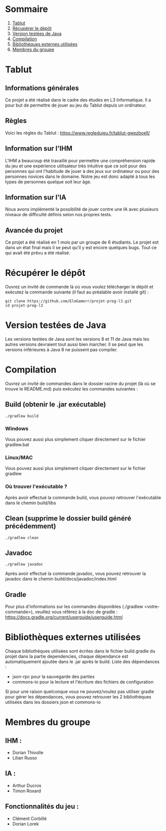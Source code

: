 # Sommaire
1. [Tablut](#Tablut)
2. [Récupérer le dépôt](#Récupérer-le-dépôt)
3. [Version testées de Java](#Version-testées-de-Java)
4. [Compilation](#Compilation)
5. [Bibliothèques externes utilisées](#Bibliothèques-externes-utilisées)
6. [Membres du groupe](#Membres-du-groupe)

# Tablut
## Informations générales
Ce projet a été réalisé dans le cadre des études en L3 Informatique. Il a pour but de permettre de jouer au jeu du Tablut depuis un ordinateur. 
## Règles
Voici les règles du Tablut : https://www.regledujeu.fr/tablut-gwezboell/
## Information sur l'IHM
L'IHM a beaucoup été travaillé pour permettre une compréhension rapide du jeu et une expérience utilisateur très intuitive que ce soit pour des personnes qui ont l'habitude de jouer à des jeux sur ordinateur ou pour des personnes novices dans le domaine. Notre jeu est donc adapté à tous les types de personnes quelque soit leur âge.
## Information sur l'IA
Nous avons implémenté la possibilité de jouer contre une IA avec plusieurs niveaux de difficulté définis selon nos propres tests.
## Avancée du projet
Ce projet a été réalisé en 1 mois par un groupe de 6 étudiants. Le projet est dans un état final mais il se peut qu'il y est encore quelques bugs. Tout ce qui avait été prévu a été réalisé.

# Récupérer le dépôt
Ouvrez un invité de commande là où vous voulez télécharger le dépôt et exécutez la commande suivante (il faut au préalable avoir installé git) :
```
git clone https://github.com/EloGamerr/projet-prog-l3.git
cd projet-prog-l3
```

# Version testées de Java
Les versions testées de Java sont les versions 8 et 11 de Java mais les autres versions devraient tout aussi bien marcher. Il se peut que les versions inférieures à Java 8 ne puissent pas compiler.

# Compilation
Ouvrez un invité de commandes dans le dossier racine du projet (là où se trouve le README.md) puis exécutez les commandes suivantes :
## Build (obtenir le .jar exécutable)
```
./gradlew build
```

### Windows
Vous pouvez aussi plus simplement cliquer directement sur le fichier gradlew.bat

### Linux/MAC
Vous pouvez aussi plus simplement cliquer directement sur le fichier gradlew

### Où trouver l'exécutable ?
Après avoir effectué la commande build, vous pouvez retrouver l'exécutable dans le chemin build/libs

## Clean (supprime le dossier build généré précédemment)
```
./gradlew clean
```

## Javadoc
```
./gradlew javadoc
```
Après avoir effectué la commande javadoc, vous pouvez retrouver la javadoc dans le chemin build/docs/javadoc/index.html

## Gradle
Pour plus d'informations sur les commandes disponibles (./gradlew \<votre-commande\>), veuillez vous référez à la doc de gradle : https://docs.gradle.org/current/userguide/userguide.html

# Bibliothèques externes utilisées
Chaque bibliothèques utilisées sont écrites dans le fichier build.gradle du projet dans la partie dependencies, chaque dépendance est automatiquement ajoutée dans le .jar après le build. Liste des dépendances :
* json-rpc pour la sauvegarde des parties
* commons-io pour la lecture et l'écriture des fichiers de configuration

Si pour une raison quelconque vous ne pouvez/voulez pas utiliser gradle pour gérer les dépendances, vous pouvez retrouver les 2 bibliothèques utilisées dans les dossiers json et commons-io

# Membres du groupe
## IHM :
* Dorian Thivolle
* Lilian Russo
## IA :
* Arthur Ducros
* Timon Roxard
## Fonctionnalités du jeu :
* Clément Corbillé
* Dorian Lorek